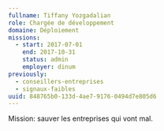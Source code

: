```yaml
---
fullname: Tiffany Yozgadalian
role: Chargée de développement
domaine: Déploiement
missions:
  - start: 2017-07-01
    end: 2017-10-31
    status: admin
    employer: dinum
previously:
  - conseillers-entreprises
  - signaux-faibles
uuid: 848765b0-133d-4ae7-9176-0494d7e805d6
---
```

Mission: sauver les entreprises qui vont mal.

